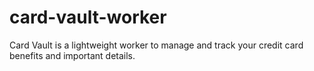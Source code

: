 # card-vault-worker
Card Vault is a lightweight worker to manage and track your credit card benefits and important details.
